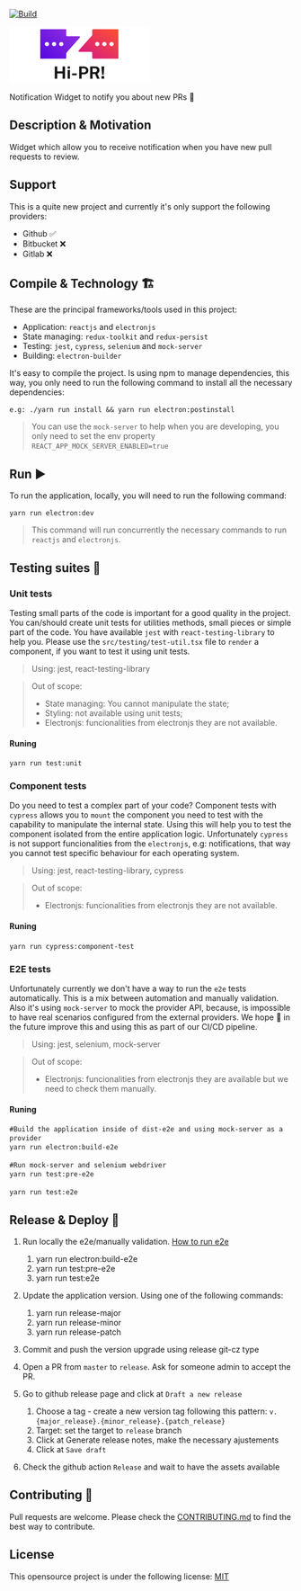 [![Build](https://github.com/nbentoneves/hi-pr/actions/workflows/build.yml/badge.svg)](https://github.com/nbentoneves/hi-pr/actions/workflows/build.yml)

<img src="./logo.png?raw=true" />

Notification Widget to notify you about new PRs 🚀

## Description & Motivation

Widget which allow you to receive notification when you have new pull requests to review.

<!-- TODO: Write about the motivation -->

## Support

This is a quite new project and currently it's only support the following providers:

- Github ✅
- Bitbucket ❌
- Gitlab ❌

## Compile & Technology 🏗️

These are the principal frameworks/tools used in this project:

- Application: `reactjs` and `electronjs`
- State managing: `redux-toolkit` and `redux-persist`
- Testing: `jest`, `cypress`, `selenium` and `mock-server`
- Building: `electron-builder`

It's easy to compile the project. Is using npm to manage dependencies,
this way, you only need to run the following command to install all the necessary dependencies:

```
e.g: ./yarn run install && yarn run electron:postinstall
```

> You can use the `mock-server` to help when you are developing, you only need to set the env property `REACT_APP_MOCK_SERVER_ENABLED=true`

## Run ▶️

To run the application, locally, you will need to run the following command:

```
yarn run electron:dev
```

> This command will run concurrently the necessary commands to run `reactjs` and `electronjs`.

## Testing suites 🧪

### Unit tests

Testing small parts of the code is important for a good quality in the project. You can/should create unit tests for utilities methods, small pieces or simple part of the code.
You have available `jest` with `react-testing-library` to help you. Please use the `src/testing/test-util.tsx` file to `render` a component, if you want to test it using unit tests.

> Using: jest, react-testing-library

> Out of scope:
>
> - State managing: You cannot manipulate the state;
> - Styling: not available using unit tests;
> - Electronjs: funcionalities from electronjs they are not available.

#### Runing

```
yarn run test:unit
```

### Component tests

Do you need to test a complex part of your code? Component tests with `cypress` allows you to `mount` the component you need to test with the capability to manipulate the internal state. Using this will help you to test the component isolated from the entire application logic.
Unfortunately `cypress` is not support funcionalities from the `electronjs`, e.g: notifications, that way you cannot test specific behaviour for each operating system.

> Using: jest, react-testing-library, cypress

> Out of scope:
>
> - Electronjs: funcionalities from electronjs they are not available.

#### Runing

```
yarn run cypress:component-test
```

### E2E tests

Unfortunately currently we don't have a way to run the `e2e` tests automatically. This is a mix between automation and manually validation. Also it's using `mock-server` to mock the provider API, because, is impossible to have real scenarios configured from the external providers.
We hope 🤞 in the future improve this and using this as part of our CI/CD pipeline.

> Using: jest, selenium, mock-server

> Out of scope:
>
> - Electronjs: funcionalities from electronjs they are available but we need to check them manually.

#### Runing

```
#Build the application inside of dist-e2e and using mock-server as a provider
yarn run electron:build-e2e

#Run mock-server and selenium webdriver
yarn run test:pre-e2e

yarn run test:e2e
```

## Release & Deploy 🚀

1. Run locally the e2e/manually validation. [How to run e2e](###-e2e-tests)

   1. yarn run electron:build-e2e
   2. yarn run test:pre-e2e
   3. yarn run test:e2e

2. Update the application version. Using one of the following commands:

   1. yarn run release-major
   2. yarn run release-minor
   3. yarn run release-patch

3. Commit and push the version upgrade using release git-cz type

4. Open a PR from `master` to `release`. Ask for someone admin to accept the PR.

5. Go to github release page and click at `Draft a new release`

   1. Choose a tag - create a new version tag following this pattern: `v.{major_release}.{minor_release}.{patch_release}`
   2. Target: set the target to `release` branch
   3. Click at Generate release notes, make the necessary ajustements
   4. Click at `Save draft`

6. Check the github action `Release` and wait to have the assets available

## Contributing 🙌

Pull requests are welcome. Please check the [CONTRIBUTING.md] to find the best way to contribute.

## License

This opensource project is under the following license: [MIT]

[contributing.md]: https://github.com/nbentoneves/hi-pr/blob/main/CONTRIBUTING.md
[mit]: https://github.com/nbentoneves/hi-pr/blob/main/LICENSE.txt
